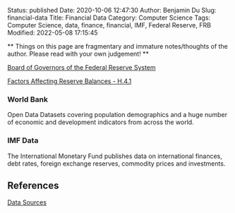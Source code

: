 Status: published
Date: 2020-10-06 12:47:30
Author: Benjamin Du
Slug: financial-data
Title: Financial Data
Category: Computer Science
Tags: Computer Science, data, finance, financial, IMF, Federal Reserve, FRB
Modified: 2022-05-08 17:15:45

**
Things on this page are fragmentary and immature notes/thoughts of the author.
Please read with your own judgement!
**


[Board of Governors of the Federal Reserve System](https://www.federalreserve.gov/)

[Factors Affecting Reserve Balances - H.4.1](https://www.federalreserve.gov/releases/h41/)

### World Bank 

Open Data Datasets covering population demographics 
and a huge number of economic and development indicators from across the world.

### IMF Data 

The International Monetary Fund publishes data 
on international finances, debt rates, foreign exchange reserves, commodity prices and investments.

## References 

[Data Sources](http://www.legendu.net/misc/blog/data-sources/)
